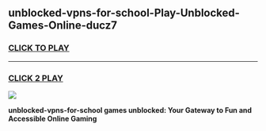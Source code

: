 
## unblocked-vpns-for-school-Play-Unblocked-Games-Online-ducz7
<h3>
<a href="https://premium76.site?title=unblocked-vpns-for-school&ref=25A">CLICK TO PLAY</a></h3>
<hr>

<h3>
<a href="https://premium76.site?title=unblocked-vpns-for-school&ref=25A">CLICK 2 PLAY</a>
  
</h3>

<a href="https://premium76.site?title=unblocked-vpns-for-school&ref=25A"><img src="https://clearcache.store/games.png"></a>


**unblocked-vpns-for-school games unblocked: Your Gateway to Fun and Accessible Online Gaming**
